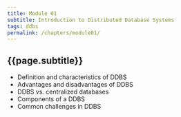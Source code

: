 ```yaml
---
title: Module 01
subtitle: Introduction to Distributed Database Systems
tags: ddbs
permalink: /chapters/module01/
---
```

## {{page.subtitle}}

- Definition and characteristics of DDBS
- Advantages and disadvantages of DDBS
- DDBS vs. centralized databases
- Components of a DDBS
- Common challenges in DDBS
